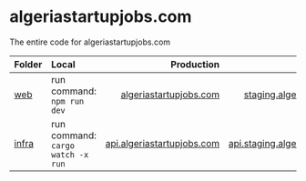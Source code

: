 # algeriastartupjobs.com

The entire code for algeriastartupjobs.com

| **Folder**       | **Local**                         |                                                   **Production** |                                                                      **Staging** |
| :--------------- | :-------------------------------- | ---------------------------------------------------------------: | -------------------------------------------------------------------------------: |
| [web](./web)     | run command: `npm run dev`        |         [algeriastartupjobs.com](https://algeriastartupjobs.com) |         [staging.algeriastartupjobs.com](https://staging.algeriastartupjobs.com) |
| [infra](./infra) | run command: `cargo watch -x run` | [api.algeriastartupjobs.com](https://api.algeriastartupjobs.com) | [api.staging.algeriastartupjobs.com](https://api.staging.algeriastartupjobs.com) |
